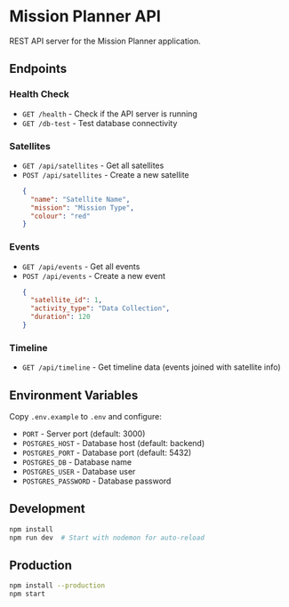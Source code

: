 # Mission Planner API

REST API server for the Mission Planner application.

## Endpoints

### Health Check
- `GET /health` - Check if the API server is running
- `GET /db-test` - Test database connectivity

### Satellites
- `GET /api/satellites` - Get all satellites
- `POST /api/satellites` - Create a new satellite
  ```json
  {
    "name": "Satellite Name",
    "mission": "Mission Type",
    "colour": "red"
  }
  ```

### Events
- `GET /api/events` - Get all events
- `POST /api/events` - Create a new event
  ```json
  {
    "satellite_id": 1,
    "activity_type": "Data Collection",
    "duration": 120
  }
  ```

### Timeline
- `GET /api/timeline` - Get timeline data (events joined with satellite info)

## Environment Variables

Copy `.env.example` to `.env` and configure:

- `PORT` - Server port (default: 3000)
- `POSTGRES_HOST` - Database host (default: backend)
- `POSTGRES_PORT` - Database port (default: 5432)
- `POSTGRES_DB` - Database name
- `POSTGRES_USER` - Database user
- `POSTGRES_PASSWORD` - Database password

## Development

```bash
npm install
npm run dev  # Start with nodemon for auto-reload
```

## Production

```bash
npm install --production
npm start
```